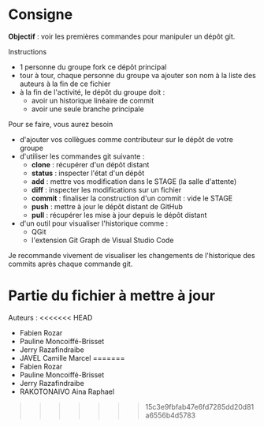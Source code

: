 # Consigne

**Objectif** : voir les premières commandes pour manipuler un dépôt git.

Instructions

- 1 personne du groupe fork ce dépôt principal
- tour à tour, chaque personne du groupe va ajouter son nom à la liste
  des auteurs à la fin de ce fichier
- à la fin de l'activité, le dépôt du groupe doit :
  - avoir un historique linéaire de commit
  - avoir une seule branche principale

Pour se faire, vous aurez besoin

- d'ajouter vos collègues comme contributeur sur le dépôt de votre groupe
- d'utiliser les commandes git suivante :
  - **clone** : récupérer d'un dépôt distant
  - **status** : inspecter l'état d'un dépôt
  - **add** : mettre vos modification dans le STAGE (la salle d'attente)
  - **diff** : inspecter les modifications sur un fichier
  - **commit** : finaliser la construction d'un commit : vide le STAGE
  - **push** : mettre à jour le dépôt distant de GitHub
  - **pull** : récupérer les mise à jour depuis le dépôt distant
- d'un outil pour visualiser l'historique comme :
  - QGit
  - l'extension Git Graph de Visual Studio Code

Je recommande vivement de visualiser les changements de l'historique des commits
après chaque commande git.

# Partie du fichier à mettre à jour

Auteurs :
<<<<<<< HEAD

- Fabien Rozar
- Pauline Moncoiffé-Brisset
- Jerry Razafindraibe
- JAVEL Camille Marcel
=======
 - Fabien Rozar
 - Pauline Moncoiffé-Brisset
 - Jerry Razafindraibe
 - RAKOTONAIVO Aina Raphael
>>>>>>> 15c3e9fbfab47e6fd7285dd20d81a6556b4d5783
